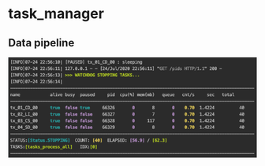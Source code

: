 # task_manager

## Data pipeline

<img src="https://raw.githubusercontent.com/GreenD93/task_manager/master/img/ex_data_pipeline_img.png" alt="ex_data_pipeline" width="800"/>
